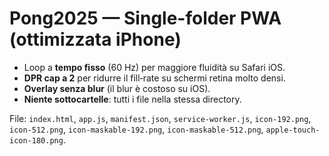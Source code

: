 # Pong2025 — Single-folder PWA (ottimizzata iPhone)

- Loop a **tempo fisso** (60 Hz) per maggiore fluidità su Safari iOS.
- **DPR cap a 2** per ridurre il fill‑rate su schermi retina molto densi.
- **Overlay senza blur** (il blur è costoso su iOS).
- **Niente sottocartelle**: tutti i file nella stessa directory.

File: `index.html`, `app.js`, `manifest.json`, `service-worker.js`, `icon-192.png`, `icon-512.png`, `icon-maskable-192.png`, `icon-maskable-512.png`, `apple-touch-icon-180.png`.
